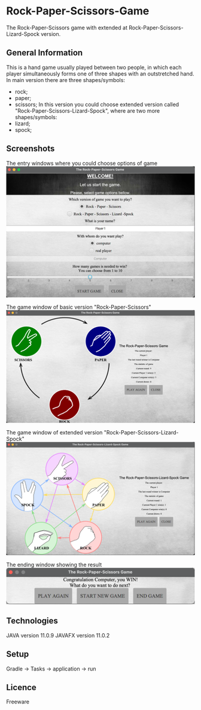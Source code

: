 # Rock-Paper-Scissors-Game
The Rock-Paper-Scissors game with extended at Rock-Paper-Scissors-Lizard-Spock version.

## General Information
This is a hand game usually played between two people, in which each player simultaneously forms one of three shapes with an outstretched hand. In main version there are three shapes/symbols:
 - rock;
 - paper;
 - scissors;
In this version you could choose extended version called "Rock-Paper-Scissors-Lizard-Spock", where are two more shapes/symbols:
 - lizard;
 - spock;
 
 ## Screenshots

The entry windows where you could choose options of game
![Algorithm](src/main/resources/1.png)

The game window of basic version "Rock-Paper-Scissors"
![Algorithm](src/main/resources/2.png)

The game window of extended version "Rock-Paper-Scissors-Lizard-Spock"
![Algorithm](src/main/resources/3.png)

The ending window showing the result
![Algorithm](src/main/resources/4.png)
 
 ## Technologies
 JAVA version 11.0.9
 JAVAFX version 11.0.2
 
 ## Setup
 Gradle -> Tasks -> application -> run
 
 ## Licence
 Freeware
